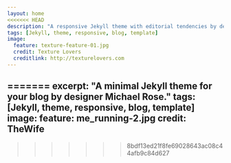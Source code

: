 ```yaml
---
layout: home
<<<<<<< HEAD
description: "A responsive Jekyll theme with editorial tendencies by designer Michael Rose."
tags: [Jekyll, theme, responsive, blog, template]
image:
  feature: texture-feature-01.jpg
  credit: Texture Lovers
  creditlink: http://texturelovers.com
---
```

=======
excerpt: "A minimal Jekyll theme for your blog by designer Michael Rose."
tags: [Jekyll, theme, responsive, blog, template]
image:
  feature: me_running-2.jpg
  credit: TheWife
---
>>>>>>> 8bdf13ed21f8fe69028643ac08c44afb9c84d627
